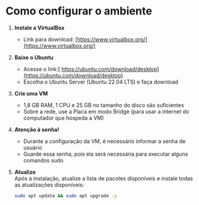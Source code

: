 # Como configurar o ambiente

1. **Instale a VirtualBox**  
   - Link para download: [https://www.virtualbox.org/](https://www.virtualbox.org/)

2. **Baixe o Ubuntu**
   - Acesse o link:[ https://ubuntu.com/download/desktop](https://ubuntu.com/download/desktop)
   - Escolha o Ubuntu Server (Ubuntu 22.04 LTS) e faça download

2. **Crie uma VM**  
   - 1,8 GB RAM, 1 CPU e 25 GB no tamanho do disco são suficientes  
   - Sobre a rede, use a Placa em modo Bridge (para usar a internet do computador que hospeda a VM)

3. **Atenção à senha!**
   - Durante a configuração da VM, é necessário informar a senha de usuário
   - Guarde essa senha, pois ela será necessária para executar alguns comandos sudo

5. **Atualize**  
   Após a instalação, atualize a lista de pacotes disponíveis e instale todas as atualizações disponíveis:  
   ```bash
   sudo apt update && sudo apt upgrade -y
   ```

